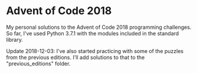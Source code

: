 # Advent of Code 2018
My personal solutions to the Advent of Code 2018 programming challenges. So far, I've used Python 3.7.1 with the modules included in the standard library.

Update 2018-12-03:
I've also started practicing with some of the puzzles from the previous editions. I'll add solutions to that to the "previous_editions" folder. 
